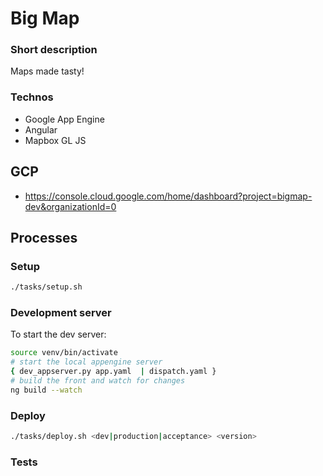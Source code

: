 # Big Map

### Short description 
Maps made tasty!

### Technos
- Google App Engine
- Angular
- Mapbox GL JS

## GCP
- https://console.cloud.google.com/home/dashboard?project=bigmap-dev&organizationId=0

## Processes
### Setup

```bash
./tasks/setup.sh
```
### Development server
To start the dev server:
```bash
source venv/bin/activate
# start the local appengine server
{ dev_appserver.py app.yaml  | dispatch.yaml }
# build the front and watch for changes
ng build --watch 
```

### Deploy
```bash
./tasks/deploy.sh <dev|production|acceptance> <version>
```

### Tests

